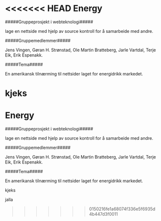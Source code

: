 ﻿<<<<<<< HEAD
﻿﻿Energy
======

#####Gruppeprosjekt i webteknologi#####

lage en nettside med hjelp av source kontroll for å samarbeide med andre.

#####Gruppemedlemmer#####

Jens Vingen, Gøran H. Strønstad, Ole Martin Bratteberg, Jarle Vartdal, Terje Eik, Erik Espenakk.

#####Tema#####

En amerikansk tilnærming til nettsider laget for energidrikk markedet. 

kjeks
=======
﻿﻿Energy
======

#####Gruppeprosjekt i webteknologi#####

lage en nettside med hjelp av source kontroll for å samarbeide med andre.

#####Gruppemedlemmer#####

Jens Vingen, Gøran H. Strønstad, Ole Martin Bratteberg, Jarle Vartdal, Terje Eik, Erik Espenakk.

#####Tema#####

En amerikansk tilnærming til nettsider laget for energidrikk markedet. 

kjeks

jalla
>>>>>>> 0150216fe1a68074f336e5f6935d4b447d3f0011
